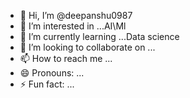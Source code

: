 - 👋 Hi, I’m @deepanshu0987
- 👀 I’m interested in ...AI\Ml
- 🌱 I’m currently learning ...Data science
- 💞️ I’m looking to collaborate on ...
- 📫 How to reach me ...
- 😄 Pronouns: ...
- ⚡ Fun fact: ...

<!---
deepanshu0987/deepanshu0987 is a ✨ special ✨ repository because its `README.md` (this file) appears on your GitHub profile.
You can click the Preview link to take a look at your changes.
--->
